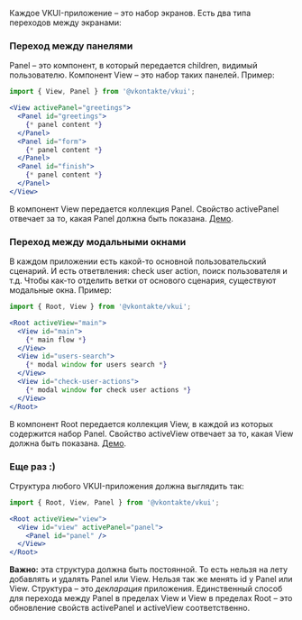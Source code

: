 Каждое VKUI-приложение – это набор экранов. Есть два типа переходов между экранами:

### Переход между панелями

Panel – это компонент, в который передается children, видимый пользователю. Компонент View – это набор таких панелей. Пример:

```jsx static
import { View, Panel } from '@vkontakte/vkui';

<View activePanel="greetings">
  <Panel id="greetings">
    {* panel content *}
  </Panel>
  <Panel id="form">
    {* panel content *}
  </Panel>
  <Panel id="finish">
    {* panel content *}
  </Panel>
</View>
```

В компонент View передается коллекция Panel. Свойство activePanel отвечает за то, какая Panel должна быть показана. [Демо](https://vkcom.github.io/vkui-styleguide/#!/View).

### Переход между модальными окнами

В каждом приложении есть какой-то основной пользовательский сценарий. И есть ответвления: check user action, поиск пользователя и т.д.
Чтобы как-то отделить ветки от основого сценария, существуют модальные окна. Пример:

```jsx static
import { Root, View } from '@vkontakte/vkui';

<Root activeView="main">
  <View id="main">
    {* main flow *}
  </View>
  <View id="users-search">
    {* modal window for users search *}
  </View>
  <View id="check-user-actions">
    {* modal window for check user actions *}
  </View>
</Root>
```

В компонент Root передается коллекция View, в каждой из которых содержится набор Panel. Свойство
activeView отвечает за то, какая View должна быть показана. [Демо](https://vkcom.github.io/vkui-styleguide/#!/Root).

### Еще раз :)
Структура любого VKUI-приложения должна выглядить так:

```jsx static
import { Root, View, Panel } from '@vkontakte/vkui';

<Root activeView="view">
  <View id="view" activePanel="panel">
    <Panel id="panel" />
  </View>
</Root>
```

**Важно:** эта структура должна быть постоянной. То есть нельзя на лету добавлять и удалять Panel или View. Нельзя так же
менять id у Panel или View. Структура – это *декларация* приложения. Единственный способ для перехода между Panel
в пределах View и View в пределах Root – это обновление свойств activePanel и activeView соответственно.
